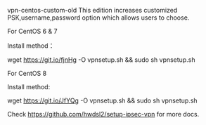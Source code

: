 vpn-centos-custom-old
This edition increases customized PSK,username,password option which allows users to choose.

For CentOS 6 & 7

Install method：

wget https://git.io/fjnHg -O vpnsetup.sh && sudo sh vpnsetup.sh

For CentOS 8

Install method:

wget https://git.io/JfYQg -O vpnsetup.sh && sudo sh vpnsetup.sh

Check https://github.com/hwdsl2/setup-ipsec-vpn for more docs.
